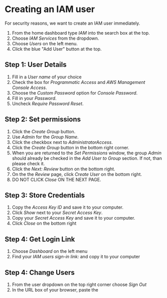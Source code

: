 # Creating an IAM user
For security reasons, we want to create an IAM user immediately.

1. From the home dashboard type *IAM* into the search box at the top.
2. Choose *IAM Services* from the dropdown.
3. Choose *Users* on the left menu.
4. Click the blue "Add User" button at the top.

## Step 1: User Details
1. Fill in a *User name* of your choice
2. Check the box for *Programmatic Access* and *AWS Management Console Access*.
3. Choose the *Custom Password* option for *Console Password*.
4. Fill in your *Password*.
5. Uncheck *Require Password Reset*.

## Step 2: Set permissions
1. Click the *Create Group* button.
2. Use *Admin* for the *Group Name*.
3. Click the checkbox next to *AdministratorAccess*.
4. Click the *Create Group* button in the bottom right corner.
5. When you are returned to the *Set Permissions* window, the group *Admin* should already be checked in the *Add User to Group* section. If not, than please check it.
6. Click the *Next: Review* button on the bottom right.
7. On the the *Review* page, click *Create User* on the bottom right.
8. DO NOT CLICK *Close* ON THE NEXT PAGE.

## Step 3: Store Credentials
1. Copy the *Access Key ID* and save it to your computer.
2. Click *Show* next to your *Secret Access Key*.
3. Copy your *Secret Access Key* and save it to your computer.
4. Click *Close* on the bottom right

## Step 4: Get Login Link
1. Choose *Dashboard* on the left menu
2. Find your *IAM users sign-in link:* and copy it to your computer

## Step 4: Change Users
1. From the user dropdown on the top right corner choose *Sign Out*
2. In the URL box of your browser, paste the 
<!--stackedit_data:
eyJoaXN0b3J5IjpbMjA4NzYyODkwNywxMjE2NTc1NjY3LDE3OD
czMTEzNTcsMTQ1MTkwODcyOSw3MTg1Njg5OTIsLTEyMTA0MzI4
LC0xOTc5OTEwMDM5LC03MDA1MzI4NTUsMTkxNDE4NDk5MCwtMT
Y0MDkyOTMzNCwyMTA3NDUwNjQ5LDE1MDY1ODkxNDddfQ==
-->